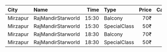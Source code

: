 | City     | Name               |  Time | Type         | Price | Capacity | Booked |
| :------- | :----------------- | ----: | :----------- | ----: | -------: | -----: |
| Mirzapur | RajMandirStarworld | 15:30 | Balcony      |   70₹ |      240 |     60 |
| Mirzapur | RajMandirStarworld | 15:30 | SpecialClass |   50₹ |      480 |      0 |
| Mirzapur | RajMandirStarworld | 18:30 | Balcony      |   70₹ |      240 |     60 |
| Mirzapur | RajMandirStarworld | 18:30 | SpecialClass |   50₹ |      480 |      0 |